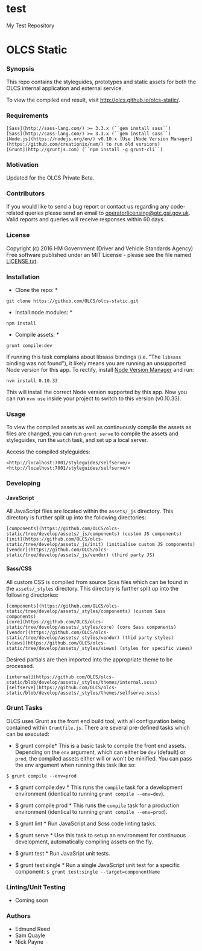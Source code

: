 # test
My Test Repository

# OLCS Static
### Synopsis 
This repo contains the styleguides, prototypes and static assets for both the OLCS internal application and external service.

To view the compiled end result, visit <http://olcs.github.io/olcs-static/>.

### Requirements
    [Sass](http://sass-lang.com/) >= 3.3.x (``gem install sass``)
    [Sass](http://sass-lang.com/) >= 3.3.x (``gem install sass``)
    [Node.js](https://nodejs.org/en/) v0.10.x (Use [Node Version Manager](https://github.com/creationix/nvm/) to run old versions)
    [Grunt](http://gruntjs.com) (``npm install -g grunt-cli``)

### Motivation 
Updated for the OLCS Private Beta.

### Contributors 
If you would like to send a bug report or contact us regarding any code-related queries please send an email to <operatorlicensing@otc.gsi.gov.uk>. Valid reports and queries will receive responses within 60 days. 

### License 
Copyright (c) 2016 HM Government (Driver and Vehicle Standards Agency) 
Free software published under an MIT License - please see the file named [LICENSE.txt](./LICENSE.txt). 

### Installation
* Clone the repo: *
```
git clone https://github.com/OLCS/olcs-static.git
```

* Install node modules: *
```
npm install
```

* Compile assets: *
```
grunt compile:dev
```

If running this task complains about libsass bindings (i.e. "The `libsass` binding was not found"), it likely means you are running an unsupported Node version for this app. To rectify, install [Node Version Manager](https://github.com/creationix/nvm/) and run:

```
nvm install 0.10.33
```

This will install the correct Node version supported by this app. Now you can run `nvm use` inside your project to switch to this version (v0.10.33).

### Usage
To view the compiled assets as well as continuously compile the assets as files are changed, you can run `grunt serve` to compile the assets and styleguides, run the `watch` task, and set up a local server.

Access the compiled styleguides:

    <http://localhost:7001/styleguides/selfserve/>
    <http://localhost:7001/styleguides/selfserve/>

### Developing
#### JavaScript

All JavaScript files are located within the `assets/_js` directory. This directory is further split up into the following directories:

    [components](https://github.com/OLCS/olcs-static/tree/develop/assets/_js/components) (custom JS components)
    [init](https://github.com/OLCS/olcs-static/tree/develop/assets/_js/init) (initialise custom JS components)
    [vendor](https://github.com/OLCS/olcs-static/tree/develop/assets/_js/vendor) (third party JS)

#### Sass/CSS
All custom CSS is compiled from source Scss files which can be found in the `assets/_styles` directory. This directory is further split up into the following directories:

    [components](https://github.com/OLCS/olcs-static/tree/develop/assets/_styles/components) (custom Sass components)
    [core](https://github.com/OLCS/olcs-static/tree/develop/assets/_styles/core) (core Sass components)
    [vendor](https://github.com/OLCS/olcs-static/tree/develop/assets/_styles/vendor) (thid party styles)
    [views](https://github.com/OLCS/olcs-static/tree/develop/assets/_styles/views) (styles for specific views)

Desired partials are then imported into the appropriate theme to be processed.

    [internal](https://github.com/OLCS/olcs-static/blob/develop/assets/_styles/themes/internal.scss)
    [selfserve](https://github.com/OLCS/olcs-static/blob/develop/assets/_styles/themes/selfserve.scss)

### Grunt Tasks
OLCS uses Grunt as the front end build tool, with all configuration being contained within `Gruntfile.js`. There are several pre-defined tasks which can be executed:

* $ grunt compile* 
This is a basic task to compile the front end assets. Depending on the `env` argument, which can either be `dev` (default) or `prod`, the compiled assets either will or won't be minified. You can pass the env argument when running this task like so:

```
$ grunt compile --env=prod
```

* $ grunt compile:dev *
This runs the `compile` task for a development environment (identical to running `grunt compile --env=dev`).

* $ grunt compile:prod *
This runs the `compile` task for a production environment (identical to running `grunt compile --env=prod`).

* $ grunt lint *
Run JavaScript and Scss code linting tasks.

* $ grunt serve *
Use this task to setup an environment for continuous development, automatically compiling assets on the fly.

* $ grunt test *
Run JavaSript unit tests.

* $ grunt test:single *
Run a single JavaScript unit test for a specific component: `$ grunt test:single --target=componentName`

### Linting/Unit Testing
* Coming soon

### Authors
- Edmund Reed
- Sam Quayle
- Nick Payne
